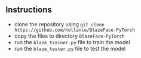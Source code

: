 ## Instructions

- clone the repository using `git clone https://github.com/hollance/BlazeFace-PyTorch`
- copy the files to directory `BlazeFace-PyTorch`
- run the `blaze_trainer.py` file to train the model 
- run the `blaze_tester.py` file to test the model 


